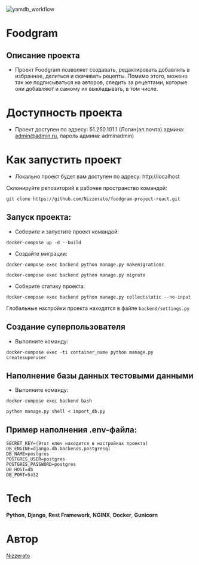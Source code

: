 ![yamdb_workflow](https://github.com/Nizzerato/foodgram-project-react/actions/workflows/main.yml/badge.svg)

# Foodgram

## Описание проекта

- Проект Foodgram позволяет создавать, редактировать добавлять в избранное, делиться и скачивать рецепты. Помимо этого, можено так же подписываться на авторов, следить за рецептами, которые они добавляют и самому их выкладывать, в том числе.

# Доступность проекта

- Проект доступен по адресу: 51.250.101.1
(Логин(эл.почта) админа: admin@admin.ru, пароль админа: adminadmin)

# Как запустить проект

- Локально проект будет вам доступен по адресу: http://localhost

Склонируйте репозиторий в рабочее пространство командой:

```
git clone https://github.com/Nizzerato/foodgram-project-react.git
```

## Запуск проекта:

- Соберите и запустите проект командой:

```
docker-compose up -d --build
```

- Создайте миграции:

```
docker-compose exec backend python manage.py makemigrations
```

```
docker-compose exec backend python manage.py migrate
```

- Соберите статику проекта:

```
docker-compose exec backend python manage.py collectstatic --no-input
```

Глобальные настройки проекта находятся в файле `backend/settings.py`

## Создание суперпользователя

- Выполните команду:

```
docker-compose exec -ti container_name python manage.py createsuperuser
```

## Наполнение базы данных тестовыми данными

- Выполните команду:

```
docker-compose exec backend bash
```
```
python manage.py shell < import_db.py
```

## Пример наполнения .env-файла:

```
SECRET_KEY=(Этот ключ находится в настройках проекта)
DB_ENGINE=django.db.backends.postgresql
DB_NAME=postgres
POSTGRES_USER=postgres
POSTGRES_PASSWORD=postgres
DB_HOST=db
DB_PORT=5432
```

# Tech
**Python**, **Django**, **Rest Framework**, **NGINX**, **Docker**, **Gunicorn**

# Автор
[Nizzerato](https://github.com/Nizzerato)
